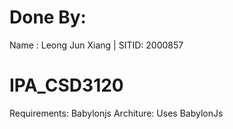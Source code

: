 # Done By:
Name : Leong Jun Xiang | SITID: 2000857 
# IPA_CSD3120
Requirements:
Babylonjs
Architure:
Uses BabylonJs
